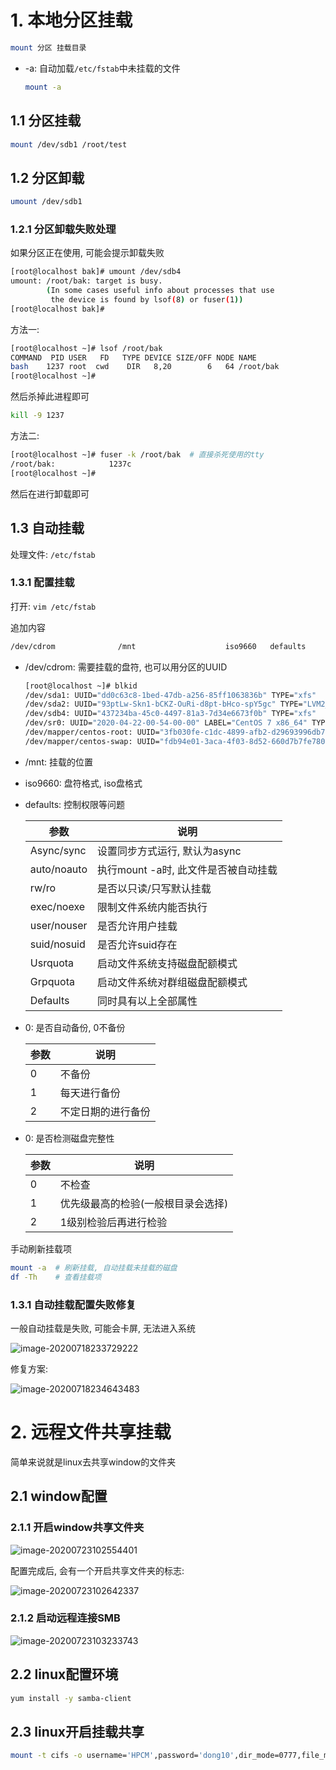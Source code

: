 # 1. 本地分区挂载

```bash
mount 分区 挂载目录
```

* -a: 自动加载`/etc/fstab`中未挂载的文件

  ```bash
  mount -a
  ```

## 1.1 分区挂载

```bash
mount /dev/sdb1 /root/test
```

## 1.2 分区卸载

```bash
umount /dev/sdb1
```

### 1.2.1 分区卸载失败处理

如果分区正在使用, 可能会提示卸载失败

```bash
[root@localhost bak]# umount /dev/sdb4
umount: /root/bak: target is busy.
        (In some cases useful info about processes that use
         the device is found by lsof(8) or fuser(1))
[root@localhost bak]#
```

方法一: 

```bash
[root@localhost ~]# lsof /root/bak
COMMAND  PID USER   FD   TYPE DEVICE SIZE/OFF NODE NAME
bash    1237 root  cwd    DIR   8,20        6   64 /root/bak
[root@localhost ~]#
```

然后杀掉此进程即可

```bash
kill -9 1237
```

方法二:

```bash
[root@localhost ~]# fuser -k /root/bak  # 直接杀死使用的tty
/root/bak:            1237c
[root@localhost ~]#
```

然后在进行卸载即可



## 1.3 自动挂载

处理文件: `/etc/fstab`

### 1.3.1 配置挂载

打开: `vim /etc/fstab`

追加内容

```bash
/dev/cdrom              /mnt                    iso9660   defaults        0 0
```

* /dev/cdrom: 需要挂载的盘符, 也可以用分区的UUID

  ```bash
  [root@localhost ~]# blkid
  /dev/sda1: UUID="dd0c63c8-1bed-47db-a256-85ff1063836b" TYPE="xfs" 
  /dev/sda2: UUID="93ptLw-Skn1-bCKZ-OuRi-d8pt-bHco-spY5gc" TYPE="LVM2_member" 
  /dev/sdb4: UUID="437234ba-45c0-4497-81a3-7d34e6673f0b" TYPE="xfs" 
  /dev/sr0: UUID="2020-04-22-00-54-00-00" LABEL="CentOS 7 x86_64" TYPE="iso9660" PTTYPE="dos" 
  /dev/mapper/centos-root: UUID="3fb030fe-c1dc-4899-afb2-d29693996db7" TYPE="xfs" 
  /dev/mapper/centos-swap: UUID="fdb94e01-3aca-4f03-8d52-660d7b7fe780" TYPE="swap" 
  ```

* /mnt:  挂载的位置

* iso9660: 盘符格式, iso盘格式

* defaults: 控制权限等问题

  | 参数        | 说明                                 |
  | ----------- | ------------------------------------ |
  | Async/sync  | 设置同步方式运行, 默认为async        |
  | auto/noauto | 执行mount -a时, 此文件是否被自动挂载 |
  | rw/ro       | 是否以只读/只写默认挂载              |
  | exec/noexe  | 限制文件系统内能否执行               |
  | user/nouser | 是否允许用户挂载                     |
  | suid/nosuid | 是否允许suid存在                     |
  | Usrquota    | 启动文件系统支持磁盘配额模式         |
  | Grpquota    | 启动文件系统对群组磁盘配额模式       |
  | Defaults    | 同时具有以上全部属性                 |

* 0: 是否自动备份, 0不备份  

  | 参数 | 说明               |
  | ---- | ------------------ |
  | 0    | 不备份             |
  | 1    | 每天进行备份       |
  | 2    | 不定日期的进行备份 |

* 0: 是否检测磁盘完整性

  | 参数 | 说明                               |
  | ---- | ---------------------------------- |
  | 0    | 不检查                             |
  | 1    | 优先级最高的检验(一般根目录会选择) |
  | 2    | 1级别检验后再进行检验              |

手动刷新挂载项

```bash
mount -a  # 刷新挂载, 自动挂载未挂载的磁盘
df -Th    # 查看挂载项
```



### 1.3.1 自动挂载配置失败修复

一般自动挂载是失败, 可能会卡屏, 无法进入系统

![image-20200718233729222](image/06-%E7%A3%81%E7%9B%98%E6%8C%82%E8%BD%BD/image-20200718233729222.png)

修复方案:

![image-20200718234643483](image/06-%E7%A3%81%E7%9B%98%E6%8C%82%E8%BD%BD/image-20200718234643483.png)

# 2. 远程文件共享挂载

简单来说就是linux去共享window的文件夹

## 2.1 window配置

### 2.1.1 开启window共享文件夹

![image-20200723102554401](image/06-%E7%A3%81%E7%9B%98%E6%8C%82%E8%BD%BD/image-20200723102554401.png)

配置完成后, 会有一个开启共享文件夹的标志:

![image-20200723102642337](image/06-%E7%A3%81%E7%9B%98%E6%8C%82%E8%BD%BD/image-20200723102642337.png)

### 2.1.2 启动远程连接SMB

![image-20200723103233743](image/06-%E7%A3%81%E7%9B%98%E6%8C%82%E8%BD%BD/image-20200723103233743.png)

## 2.2 linux配置环境

```bash
yum install -y samba-client
```

## 2.3 linux开启挂载共享

```bash
mount -t cifs -o username='HPCM',password='dong10',dir_mode=0777,file_mode=0777 //10.0.0.1/G  ./win
```

